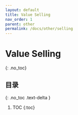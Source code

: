 ```yaml
---
layout: default
title: Value Selling
nav_order: 1
parent: other
permalink: /docs/other/selling
---
```


# Value Selling

{: .no_toc}

## 目录

{: .no_toc .text-delta }


1. TOC
{:toc}

